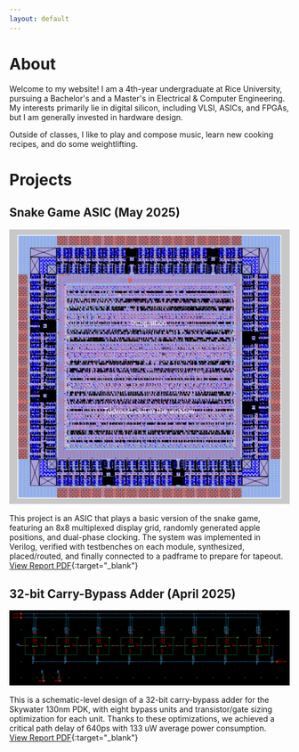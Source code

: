 ```yaml
---
layout: default
---
```


# About

Welcome to my website! I am a 4th-year undergraduate at Rice University, pursuing a Bachelor's and a Master's in Electrical & Computer Engineering. My interests primarily lie in digital silicon, including VLSI, ASICs, and FPGAs, but I am generally invested in hardware design.

Outside of classes, I like to play and compose music, learn new cooking recipes, and do some weightlifting.

# Projects

## Snake Game ASIC (May 2025)

![VLSI Core](./assets/img/integrated_core.png)

This project is an ASIC that plays a basic version of the snake game, featuring an 8x8 multiplexed display grid, randomly generated apple positions, and dual-phase clocking. The system was implemented in Verilog, verified with testbenches on each module, synthesized, placed/routed, and finally connected to a padframe to prepare for tapeout.<br>[View Report PDF](./assets/pdf/snake_asic_report.pdf){:target="_blank"}

## 32-bit Carry-Bypass Adder (April 2025)

![4-bit Adder Stage](./assets/img/schematic.png)

This is a schematic-level design of a 32-bit carry-bypass adder for the Skywater 130nm PDK, with eight bypass units and transistor/gate sizing optimization for each unit. Thanks to these optimizations, we achieved a critical path delay of 640ps with 133 uW average power consumption.<br>[View Report PDF](./assets/pdf/32-bit_adder_report.pdf){:target="_blank"}
